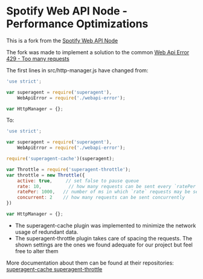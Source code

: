 # Spotify Web API Node - Performance Optimizations

This is a fork from the [Spotify Web API Node](https://github.com/thelinmichael/spotify-web-api-node)

The fork was made to implement a solution to the common [Web Api Error 429 - Too many requests](https://github.com/thelinmichael/spotify-web-api-node/issues?utf8=%E2%9C%93&q=429)

The first lines in src/http-manager.js have changed from:

```javascript
'use strict';

var superagent = require('superagent'),
    WebApiError = require('./webapi-error');

var HttpManager = {};
```

To:

```javascript
'use strict';

var superagent = require('superagent'),
    WebApiError = require('./webapi-error');

require('superagent-cache')(superagent);

var Throttle = require('superagent-throttle');
var throttle = new Throttle({
    active: true,     // set false to pause queue
    rate: 10,          // how many requests can be sent every `ratePer`
    ratePer: 1000,   // number of ms in which `rate` requests may be sent
    concurrent: 2    // how many requests can be sent concurrently
})

var HttpManager = {};
```
* The superagent-cache plugin was implemented to minimize the network usage of redundant data.
* The superagent-throttle plugin takes care of spacing the requests. The shown settings are the ones we found adequate for our project but feel free to alter them

More documentation about them can be found at their repositories:
[superagent-cache ](https://github.com/jpodwys/superagent-cache)
[superagent-throttle](https://github.com/leviwheatcroft/superagent-throttle)
